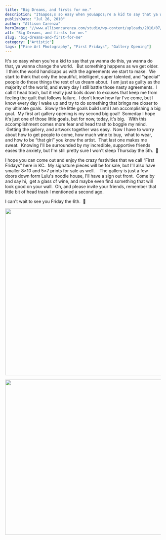 ```yaml
---
title: "Big Dreams, and firsts for me."
description: "It&apos;s so easy when you&apos;re a kid to say that ya wanna do this, ya wanna do that, ya wanna "
publishDate: "Jul 26, 2010"
author: "Allison Carenza"
heroImage: "//www.allisoncarenza.com/studio/wp-content/uploads/2010/07/postcard1w.jpg"
alt: "Big Dreams, and firsts for me."
slug: "big-dreams-and-first-for-me"
category: ["Artistic"]
tags: ["Fine Art Photography", "First Fridays", "Gallery Opening"]
---
```


<p>It&apos;s so easy when you&apos;re a kid to say that ya wanna do this, ya wanna do that, ya wanna change the world.   But something happens as we get older.  I think the world handicaps us with the agreements we start to make.  We start to think that only the beautiful, intelligent, super talented, and &#8220;special&#8221; people do those things the rest of us dream about.  I am just as guilty as the majority of the world, and every day I still battle those nasty agreements.  I call it head trash, but it really just boils down to excuses that keep me from feeling the guilt that follows failure.  I don&apos;t know how far I&apos;ve come, but I know every day I wake up and try to do something that brings me closer to my ultimate goals.  Slowly the little goals build until I am accomplishing a big goal.  My first art gallery opening is my second big goal!  Someday I hope it&apos;s just one of those little goals, but for now, today, it&apos;s big.   With this accomplishment comes more fear and head trash to boggle my mind.  Getting the gallery, and artwork together was easy.  Now I have to worry about how to get people to come, how much wine to buy,  what to wear, and how to be &#8220;that girl&#8221; you know the artist.  That last one makes me sweat.  Knowing I&apos;ll be surrounded by my incredible, supportive friends eases the anxiety, but I&apos;m still pretty sure I won&apos;t sleep Thursday the 5th.  🙂</p>
<p>I hope you can come out and enjoy the crazy festivities that we call &#8220;First Fridays&#8221; here in KC.  My signature pieces will be for sale, but I&apos;ll also have smaller 8&#215;10 and 5&#215;7 prints for sale as well.    The gallery is just a few doors down form Lulu&apos;s noodle house, I&apos;ll have a sign out front.  Come by and say hi,  get a glass of wine, and maybe even find something that will look good on your wall.  Oh, and please invite your friends, remember that little bit of head trash I mentioned a second ago.</p>
<p>I can&apos;t wait to see you Friday the 6th.  🙂</p>
<p><a rel="attachment wp-att-1133" href="http://www.allisoncarenza.com/archives/1131/postcard1w"><img class="aligncenter size-full wp-image-1133" title="postcard1w" src="http://www.allisoncarenza.com/studio/wp-content/uploads/2010/07/postcard1w.jpg" alt="" width="738" height="538" srcset="/media/postcard1w.jpg 738w, /media/postcard1w-300x219.jpg 300w" sizes="(max-width: 738px) 100vw, 738px" /></a></p>
<p><a rel="attachment wp-att-1134" href="http://www.allisoncarenza.com/archives/1131/postcard2w"><img class="aligncenter size-full wp-image-1134" title="postcard2w" src="http://www.allisoncarenza.com/studio/wp-content/uploads/2010/07/postcard2w.jpg" alt="" width="700" height="500" srcset="/media/postcard2w.jpg 700w, /media/postcard2w-300x214.jpg 300w" sizes="(max-width: 700px) 100vw, 700px" /></a></p>
